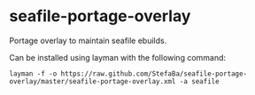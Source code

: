 seafile-portage-overlay
=======================

Portage overlay to maintain seafile ebuilds.

Can be installed using layman with the following command:

```layman -f -o https://raw.github.com/StefaBa/seafile-portage-overlay/master/seafile-portage-overlay.xml -a seafile```
